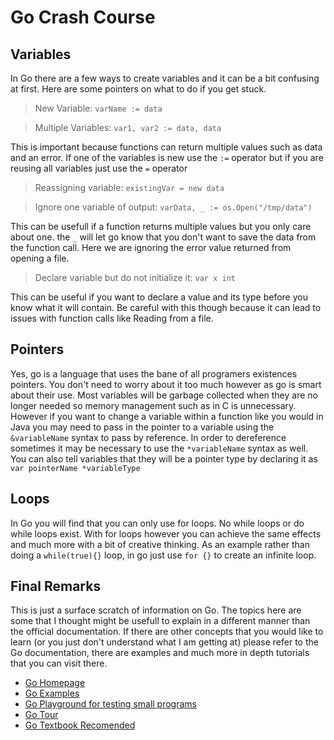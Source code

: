 # Go Crash Course

## Variables
In Go there are a few ways to create variables and it can be a bit confusing at first. Here are some pointers on what to do if you get stuck.

> New Variable: `varName := data` 

> Multiple Variables: `var1, var2 := data, data`

This is important because functions can return multiple values such as data and an error. If one of the variables is new use the `:=` operator but if you are reusing all variables just use the `=` operator

> Reassigning variable: `existingVar = new data`

> Ignore one variable of output: `varData, _ := os.Open("/tmp/data")`

This can be usefull if a function returns multiple values but you only care about one. the `_` will let go know that you don't want to save the data from the function call. Here we are ignoring the error value returned from opening a file.

> Declare variable but do not initialize it: `var x int`

This can be useful if you want to declare a value and its type before you know what it will contain. Be careful with this though because it can lead to issues with function calls like Reading from a file.

## Pointers
Yes, go is a language that uses the bane of all programers existences pointers. You don't need to worry about it too much however as go is smart about their use. Most variables will be garbage collected when they are no longer needed so memory management such as in C is unnecessary. However if you want to change a variable within a function like you would in Java you may need to pass in the pointer to a variable using the `&variableName` syntax to pass by reference. In order to dereference sometimes it may be necessary to use the `*variableName` syntax as well. You can also tell variables that they will be a pointer type by declaring it as `var pointerName *variableType`

## Loops
In Go you will find that you can only use for loops. No while loops or do while loops exist. With for loops however you can achieve the same effects and much more with a bit of creative thinking. As an example rather than doing a `while(true){}` loop, in go just use `for {}` to create an infinite loop.


## Final Remarks
This is just a surface scratch of information on Go. The topics here are some that I thought might be usefull to explain in a different manner than the official documentation. If there are other concepts that you would like to learn (or you just don't understand what I am getting at) please refer to the Go documentation, there are examples and much more in depth tutorials that you can visit there.

* [Go Homepage](https://go.dev)
* [Go Examples](https://gobyexample.com/)
* [Go Playground for testing small programs](https://go.dev/play/)
* [Go Tour](https://go.dev/tour/list)
* [Go Textbook Recomended](https://www.amazon.com/Programming-Language-Addison-Wesley-Professional-Computing/dp/0134190440)